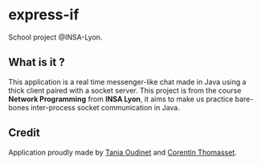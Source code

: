 # express-if
School project @INSA-Lyon.

## What is it ?

This application is a real time messenger-like chat made in Java using a thick client paired with a socket server. 
This project is from the course **Network Programming** from **INSA Lyon**, it aims to make us practice bare-bones inter-process socket communication in Java. 

## Credit

Application proudly made by [Tania Oudinet](https://github.com/SteamDragonLady) and [Corentin Thomasset](https://github.com/CorentinTh). 
